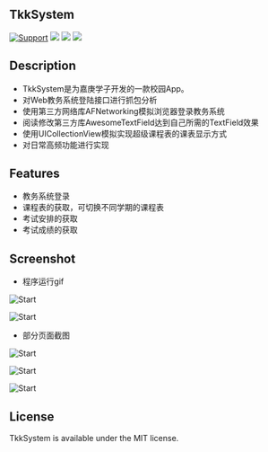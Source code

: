 ## TkkSystem

[![Support](https://img.shields.io/badge/support-iOS%208.0%2B%20-blue.svg?style=flat)](https://www.apple.com/nl/ios/)
![](https://img.shields.io/badge/lanuage-Objective--C-brightgreen.svg)
![](https://img.shields.io/badge/pod-1.4.0-red.svg)
![](https://img.shields.io/badge/license-MIT-green.svg)

## Description

- TkkSystem是为嘉庚学子开发的一款校园App。
- 对Web教务系统登陆接口进行抓包分析
- 使用第三方网络库AFNetworking模拟浏览器登录教务系统
- 阅读修改第三方库AwesomeTextField达到自己所需的TextField效果
- 使用UICollectionView模拟实现超级课程表的课表显示方式
- 对日常高频功能进行实现

## Features

- 教务系统登录
- 课程表的获取，可切换不同学期的课程表
- 考试安排的获取
- 考试成绩的获取

## Screenshot

- 程序运行gif

![Start](./image/1.gif)

![Start](https://raw.githubusercontent.com/01-Liny/TkkSystem/master/image/1-2.jpg?imageView2/2/w/252/h/450/interlace/0/q/41)

- 部分页面截图

![Start](https://raw.githubusercontent.com/01-Liny/TkkSystem/master/image/2.jpg?imageView2/2/w/252/h/450/interlace/0/q/41)

![Start](https://raw.githubusercontent.com/01-Liny/TkkSystem/master/image/3-2.jpg?imageView2/2/w/252/h/450/interlace/0/q/41)

![Start](https://raw.githubusercontent.com/01-Liny/TkkSystem/master/image/4-2.jpg?imageView2/2/w/252/h/450/interlace/0/q/41)

## License

TkkSystem is available under the MIT license.

